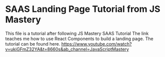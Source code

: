 # SAAS Landing Page Tutorial from JS Mastery

This file is a tutorial after following JS Mastery SAAS Tutorial
The link teaches me how to use React Components to build a landing page.
The tutorial can be found here. https://www.youtube.com/watch?v=ukiGFmZ32YA&t=8660s&ab_channel=JavaScriptMastery
